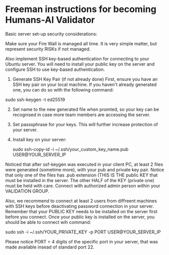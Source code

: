 # Freeman instructions for becoming Humans-AI Validator

Basic server set-up security considerations:

Make sure your Fire Wall is managed all time. It is very simple matter, but represent security RISKs if not managed.

Also implement SSH key-based authentication for connecting to your Ubuntu server. You will need to install your public key on the server and configure SSH to use key-based authentication. 

1. Generate SSH Key Pair (if not already done)
First, ensure you have an SSH key pair on your local machine. If you haven't already generated one, you can do so with the following command:

sudo ssh-keygen -t ed25519

2. Set name to the new generated file when promted, so your key can be recognised in case more team members are accessing the server.
3. Set passsphrase for your keys. This will further increase protection of your server.
4. Install key on your server:

   sudo ssh-copy-id -i ~/.ssh/your_custom_key_name.pub USER@YOUR_SERVER_IP

Noticed that after ssf-keygen was executed in your client PC, at least 2 files were generated (sometime more), with your pub and private key pair. Notice that only one of the files has .pub extension (THIS IS THE public KEY that must be installed in the server. The other HALF of the KEY (private one) must be held with care. Connect with authorized admin person within your VALIDATION GROUP.

Also, we recommend to connect at least 2 users from diffreent machines with SSH keys before deactivating password connection in your server. Remember that your PUBLIC KEY needs to be installed on the server first before you connect. Once your public key is installed on the server, you should be able to connect wih command: 

sudo ssh -i ~/.ssh/YOUR_PRIVATE_KEY  -p PORT USER@YOUR_SERVER_IP

Please notice PORT = 4 digits of the specific port in your server, that was made available insead of standard port 22.
